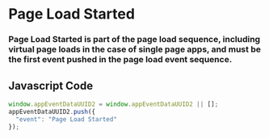 # Page Load Started

### Page Load Started is part of the page load sequence, including virtual page loads in the case of single page apps, and must be the first event pushed in the page load event sequence.

## Javascript Code
```js
window.appEventDataUUID2 = window.appEventDataUUID2 || [];
appEventDataUUID2.push({
  "event": "Page Load Started"
});
```




